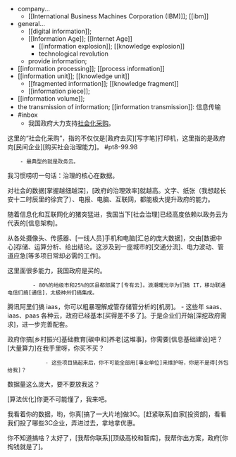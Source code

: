 - company...
    - [[International Business Machines Corporation (IBM)]]; [[ibm]]
- general...
    - [[digital information]];
    - [[Information Age]]; [[Internet Age]]
        - [[information explosion]]; [[knowledge explosion]]
        - technological revolution
    - provide information;
- [[information processing]]; [[process information]]
- [[information unit]]; [[knowledge unit]]
    - [[fragmented information]]; [[knowledge fragment]]
    - [[information piece]];
- [[information volume]];
- the transmission of information; [[information transmission]]: 信息传输
- #inbox
    - 我国政府大力支持[社会化采购](https://www.zhihu.com/question/480826484/answer/2070969976)。

这里的“社会化采购”，指的不仅仅是[政府去买][写字笔]打印机，这里指的是政府向[民间企业][购买社会治理能力]。 #pt8-99.98


        - 最典型的就是政务云。

我习惯唠叨一句话：治理的核心在数据。

对社会的数据[掌握越细越深]，[政府的治理效率]就越高。文字、纸张（我想起长安十二时辰里的徐宾了）、电报、电脑、互联网，都能极大提升政府的能力。

随着信息化和互联网化的猪突猛进，我国当下[社会治理]已经高度依赖以政务云为代表的[信息架构]。

从各处摄像头、传感器、[一线人员]手机和电脑[汇总的庞大数据]，交由[数据中心]存储、运算分析、给出结论。这涉及到一座城市的[交通分流]、电力波动、管道应急[等多项日常却必需的工作]。

这里面很多能力，我国政府是买的。


            - 80%的地级市和25%的区县都部属了[专有云]。浪潮曙光华为们搞 IT，移动联通电信们搞[通信]，太极神州们搞集成。

腾讯阿里们搞 iaas，你可以粗暴理解成管存储管分析的[机房]。
            - 这些年 saas、iaas、paas 各种云，政府已经基本[买得差不多了]。于是企业们开始[深挖政府需求]，进一步完善配套。

政府你搞[乡村振兴]基础教育[碳中和]养老[这堆事]，你需要[信息基础建设]吧？[大量算力]在我手里呀，你买不买？


                - 这些项目搞起来后，你不可能全部用[事业单位]来维护呀，你是不是得[外包给我]？

数据量这么庞大，要不要放我这？

[算法优化]你更不可能懂了，我来吧。

我看着你的数据，哟，你真[搞了一大片地]做3C。[赶紧联系]自家[投资部]，看看我们投了哪些3C企业，弄进过去，拿地拿优惠。

你不知道搞啥？太好了，[我帮你联系][顶级高校和智库]，我帮你出方案，政府[你掏钱就是了]。
